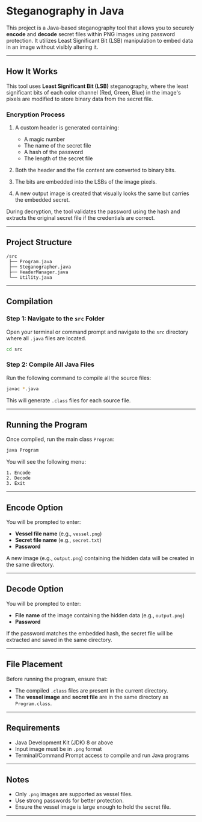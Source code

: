 # Steganography in Java

This project is a Java-based steganography tool that allows you to securely **encode** and **decode** secret files within PNG images using password protection. It utilizes Least Significant Bit (LSB) manipulation to embed data in an image without visibly altering it.

---

## How It Works

This tool uses **Least Significant Bit (LSB)** steganography, where the least significant bits of each color channel (Red, Green, Blue) in the image's pixels are modified to store binary data from the secret file.

### Encryption Process

1. A custom header is generated containing:
   - A magic number
   - The name of the secret file
   - A hash of the password
   - The length of the secret file

2. Both the header and the file content are converted to binary bits.

3. The bits are embedded into the LSBs of the image pixels.

4. A new output image is created that visually looks the same but carries the embedded secret.

During decryption, the tool validates the password using the hash and extracts the original secret file if the credentials are correct.

---

## Project Structure

```
/src
 ├── Program.java
 ├── Steganographer.java
 ├── HeaderManager.java
 └── Utility.java
```

---

## Compilation

### Step 1: Navigate to the `src` Folder

Open your terminal or command prompt and navigate to the `src` directory where all `.java` files are located.

```bash
cd src
```

### Step 2: Compile All Java Files

Run the following command to compile all the source files:

```bash
javac *.java
```

This will generate `.class` files for each source file.

---

## Running the Program

Once compiled, run the main class `Program`:

```bash
java Program
```

You will see the following menu:

```
1. Encode
2. Decode
3. Exit
```

---

## Encode Option

You will be prompted to enter:

- **Vessel file name** (e.g., `vessel.png`)
- **Secret file name** (e.g., `secret.txt`)
- **Password**

A new image (e.g., `output.png`) containing the hidden data will be created in the same directory.

---

## Decode Option

You will be prompted to enter:

- **File name** of the image containing the hidden data (e.g., `output.png`)
- **Password**

If the password matches the embedded hash, the secret file will be extracted and saved in the same directory.

---

## File Placement

Before running the program, ensure that:

- The compiled `.class` files are present in the current directory.
- The **vessel image** and **secret file** are in the same directory as `Program.class`.

---

## Requirements

- Java Development Kit (JDK) 8 or above
- Input image must be in `.png` format
- Terminal/Command Prompt access to compile and run Java programs

---

## Notes

- Only `.png` images are supported as vessel files.
- Use strong passwords for better protection.
- Ensure the vessel image is large enough to hold the secret file.

---